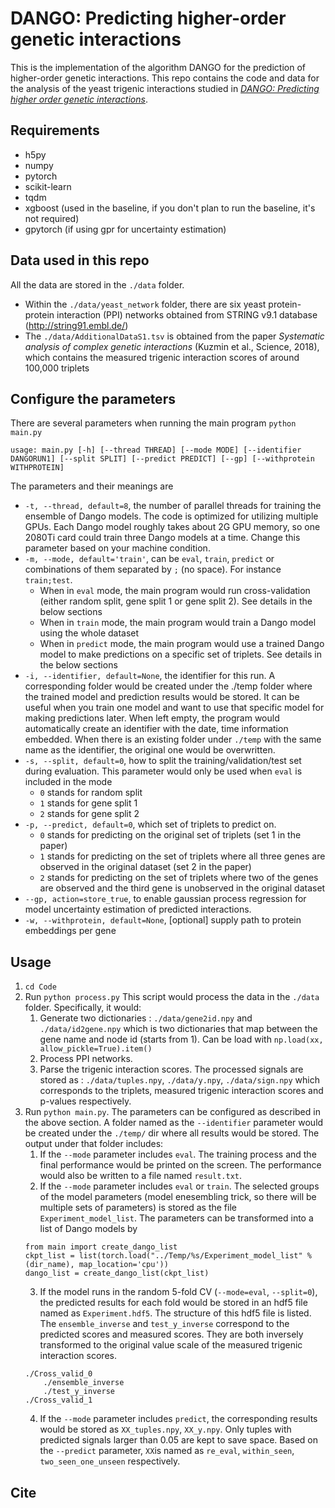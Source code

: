 # DANGO: Predicting higher-order genetic interactions
This is the implementation of the algorithm DANGO for the prediction of higher-order genetic interactions.
This repo contains the code and data for the analysis of the yeast trigenic interactions studied in [_DANGO: Predicting higher order genetic interactions_](https://www.biorxiv.org/content/10.1101/2020.11.26.400739v2).

## Requirements
- h5py
- numpy
- pytorch
- scikit-learn
- tqdm
- xgboost (used in the baseline, if you don't plan to run the baseline, it's not required)
- gpytorch (if using gpr for uncertainty estimation)

## Data used in this repo

All the data are stored in the `./data` folder. 
- Within the `./data/yeast_network` folder, there are six yeast protein-protein interaction (PPI) networks obtained from STRING v9.1 database (http://string91.embl.de/)
- The `./data/AdditionalDataS1.tsv` is obtained from the paper *Systematic analysis of complex genetic interactions* (Kuzmin et al., Science, 2018), which contains the measured trigenic interaction scores of around 100,000 triplets

## Configure the parameters
There are several parameters when running the main program `python main.py`
```
usage: main.py [-h] [--thread THREAD] [--mode MODE] [--identifier DANGORUN1] [--split SPLIT] [--predict PREDICT] [--gp] [--withprotein WITHPROTEIN]
```
The parameters and their meanings are
- `-t, --thread, default=8`, the number of parallel threads for training the ensemble of Dango models. The code is optimized for utilizing multiple GPUs. Each Dango model roughly takes about 2G GPU memory, so one 2080Ti card could train three Dango models at a time. Change this parameter based on your machine condition.
- `-m, --mode, default='train'`, can be `eval`, `train`, `predict` or combinations of them separated by `;` (no space). For instance `train;test`. 
  - When in `eval` mode, the main program would run cross-validation (either random split, gene split 1 or gene split 2). See details in the below sections
  - When in `train` mode, the main program would train a Dango model using the whole dataset
  - When in `predict` mode, the main program would use a trained Dango model to make predictions on a specific set of triplets. See details in the below sections
- `-i, --identifier, default=None`, the identifier for this run. A corresponding folder would be created under the ./temp folder where the trained model and prediction results would be stored. It can be useful when you train one model and want to use that specific model for making predictions later. When left empty, the program would automatically create an identifier with the date, time information embedded. When there is an existing folder under `./temp` with the same name as the identifier, the original one would be overwritten.
- `-s, --split, default=0`, how to split the training/validation/test set during evaluation. This parameter would only be used when `eval` is included in the mode
  - `0` stands for random split
  - `1` stands for gene split 1
  - `2` stands for gene split 2
- `-p, --predict, default=0`, which set of triplets to predict on. 
  - `0` stands for predicting on the original set of triplets (set 1 in the paper)
  - `1` stands for predicting on the set of triplets where all three genes are observed in the original dataset (set 2 in the paper)
  - `2` stands for predicting on the set of triplets where two of the genes are observed and the third gene is unobserved in the original dataset
- `--gp, action=store_true`, to enable gaussian process regression for model uncertainty estimation of predicted interactions.
- `-w, --withprotein, default=None`, [optional] supply path to protein embeddings per gene

## Usage
1. `cd Code`
2. Run `python process.py` This script would process the data in the `./data` folder. Specifically, it would:
	1. Generate two dictionaries : `./data/gene2id.npy` and `./data/id2gene.npy` which is two dictionaries that map between the gene name and node id (starts from 1). Can be load with `np.load(xx, allow_pickle=True).item()`
	2. Process PPI networks.
	3. Parse the trigenic interaction scores. The processed signals are stored as : `./data/tuples.npy`, `./data/y.npy`, `./data/sign.npy` which corresponds to the triplets, measured trigenic interaction scores and p-values respectively.
3. Run `python main.py`. 
The parameters can be configured as described in the above section. A folder named as the `--identifier` parameter would be created under the `./temp/` dir where all results would be stored. The output under that folder includes:
	1. If the `--mode` parameter includes `eval`. The training process and the final performance would be printed on the screen. The performance would also be written to a file named `result.txt`.
	2. If the `--mode` parameter includes `eval` or `train`. The selected groups of the model parameters (model enesembling trick, so there will be multiple sets of parameters) is stored as the file `Experiment_model_list`. The parameters can be transformed into a list of Dango models by
	```{python}
	from main import create_dango_list
	ckpt_list = list(torch.load("../Temp/%s/Experiment_model_list" % (dir_name), map_location='cpu'))
	dango_list = create_dango_list(ckpt_list)
	```
	3. If the model runs in the random 5-fold CV (`--mode=eval`, `--split=0`), the predicted results for each fold would be stored in an hdf5 file named as `Experiment.hdf5`. 	The structure of this hdf5 file is listed. The `ensemble_inverse` and `test_y_inverse` correspond to the predicted scores and measured scores. They are both inversely transformed to the original value scale of the measured trigenic interaction scores.
	```
	./Cross_valid_0
		./ensemble_inverse
		./test_y_inverse
	./Cross_valid_1
	```
	4. If the `--mode` parameter includes `predict`, the corresponding results would be stored as `XX_tuples.npy`, `XX_y.npy`. Only tuples with predicted signals larger than 0.05 are kept to save space. Based on the `--predict` parameter, `XX`is named as `re_eval`, `within_seen`, `two_seen_one_unseen` respectively.
	
## Cite

